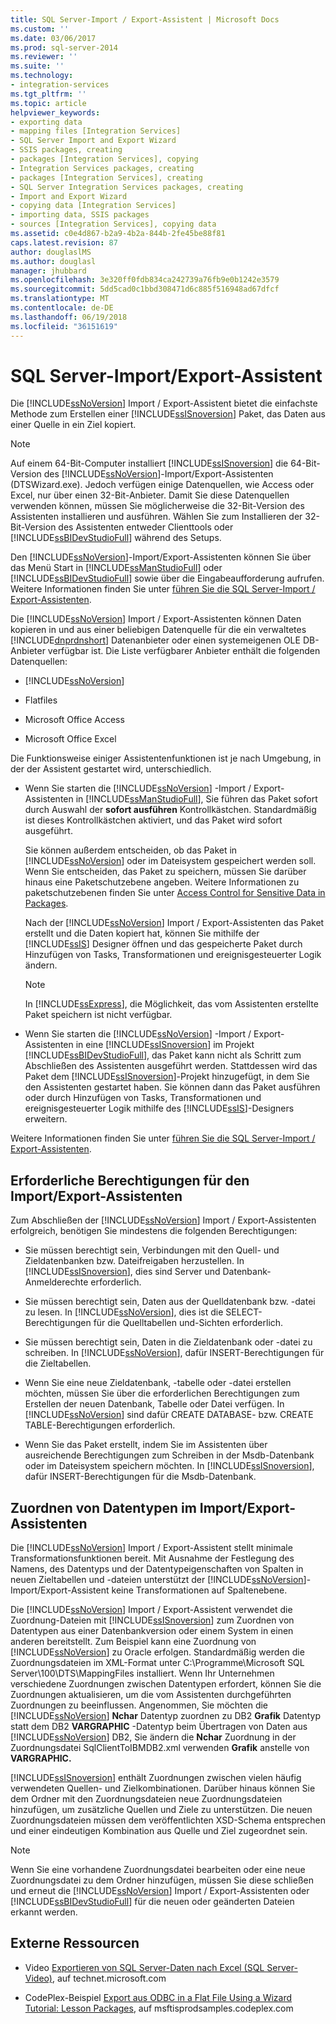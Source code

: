 ```yaml
---
title: SQL Server-Import / Export-Assistent | Microsoft Docs
ms.custom: ''
ms.date: 03/06/2017
ms.prod: sql-server-2014
ms.reviewer: ''
ms.suite: ''
ms.technology:
- integration-services
ms.tgt_pltfrm: ''
ms.topic: article
helpviewer_keywords:
- exporting data
- mapping files [Integration Services]
- SQL Server Import and Export Wizard
- SSIS packages, creating
- packages [Integration Services], copying
- Integration Services packages, creating
- packages [Integration Services], creating
- SQL Server Integration Services packages, creating
- Import and Export Wizard
- copying data [Integration Services]
- importing data, SSIS packages
- sources [Integration Services], copying data
ms.assetid: c0e4d867-b2a9-4b2a-844b-2fe45be88f81
caps.latest.revision: 87
author: douglaslMS
ms.author: douglasl
manager: jhubbard
ms.openlocfilehash: 3e320ff0fdb834ca242739a76fb9e0b1242e3579
ms.sourcegitcommit: 5dd5cad0c1bbd308471d6c885f516948ad67dfcf
ms.translationtype: MT
ms.contentlocale: de-DE
ms.lasthandoff: 06/19/2018
ms.locfileid: "36151619"
---
```

# <a name="sql-server-import-and-export-wizard"></a>SQL Server-Import/Export-Assistent
  Die [!INCLUDE[ssNoVersion](../../includes/ssnoversion-md.md)] Import / Export-Assistent bietet die einfachste Methode zum Erstellen einer [!INCLUDE[ssISnoversion](../../includes/ssisnoversion-md.md)] Paket, das Daten aus einer Quelle in ein Ziel kopiert.  
  
> [!NOTE]  
>  Auf einem 64-Bit-Computer installiert [!INCLUDE[ssISnoversion](../../includes/ssisnoversion-md.md)] die 64-Bit-Version des [!INCLUDE[ssNoVersion](../../includes/ssnoversion-md.md)]-Import/Export-Assistenten (DTSWizard.exe). Jedoch verfügen einige Datenquellen, wie Access oder Excel, nur über einen 32-Bit-Anbieter. Damit Sie diese Datenquellen verwenden können, müssen Sie möglicherweise die 32-Bit-Version des Assistenten installieren und ausführen. Wählen Sie zum Installieren der 32-Bit-Version des Assistenten entweder Clienttools oder [!INCLUDE[ssBIDevStudioFull](../../includes/ssbidevstudiofull-md.md)] während des Setups.  
  
 Den [!INCLUDE[ssNoVersion](../../includes/ssnoversion-md.md)]-Import/Export-Assistenten können Sie über das Menü Start in [!INCLUDE[ssManStudioFull](../../includes/ssmanstudiofull-md.md)] oder [!INCLUDE[ssBIDevStudioFull](../../includes/ssbidevstudiofull-md.md)] sowie über die Eingabeaufforderung aufrufen. Weitere Informationen finden Sie unter [führen Sie die SQL Server-Import / Export-Assistenten](start-the-sql-server-import-and-export-wizard.md).  
  
 Die [!INCLUDE[ssNoVersion](../../includes/ssnoversion-md.md)] Import / Export-Assistenten können Daten kopieren in und aus einer beliebigen Datenquelle für die ein verwaltetes [!INCLUDE[dnprdnshort](../../includes/dnprdnshort-md.md)] Datenanbieter oder einen systemeigenen OLE DB-Anbieter verfügbar ist. Die Liste verfügbarer Anbieter enthält die folgenden Datenquellen:  
  
-   [!INCLUDE[ssNoVersion](../../includes/ssnoversion-md.md)]  
  
-   Flatfiles  
  
-   Microsoft Office Access  
  
-   Microsoft Office Excel  
  
 Die Funktionsweise einiger Assistentenfunktionen ist je nach Umgebung, in der der Assistent gestartet wird, unterschiedlich.  
  
-   Wenn Sie starten die [!INCLUDE[ssNoVersion](../../includes/ssnoversion-md.md)] -Import / Export-Assistenten in [!INCLUDE[ssManStudioFull](../../includes/ssmanstudiofull-md.md)], Sie führen das Paket sofort durch Auswahl der **sofort ausführen** Kontrollkästchen. Standardmäßig ist dieses Kontrollkästchen aktiviert, und das Paket wird sofort ausgeführt.  
  
     Sie können außerdem entscheiden, ob das Paket in [!INCLUDE[ssNoVersion](../../includes/ssnoversion-md.md)] oder im Dateisystem gespeichert werden soll. Wenn Sie entscheiden, das Paket zu speichern, müssen Sie darüber hinaus eine Paketschutzebene angeben. Weitere Informationen zu paketschutzebenen finden Sie unter [Access Control for Sensitive Data in Packages](../security/access-control-for-sensitive-data-in-packages.md).  
  
     Nach der [!INCLUDE[ssNoVersion](../../includes/ssnoversion-md.md)] Import / Export-Assistenten das Paket erstellt und die Daten kopiert hat, können Sie mithilfe der [!INCLUDE[ssIS](../../includes/ssis-md.md)] Designer öffnen und das gespeicherte Paket durch Hinzufügen von Tasks, Transformationen und ereignisgesteuerter Logik ändern.  
  
    > [!NOTE]  
    >  In [!INCLUDE[ssExpress](../../includes/ssexpress-md.md)], die Möglichkeit, das vom Assistenten erstellte Paket speichern ist nicht verfügbar.  
  
-   Wenn Sie starten die [!INCLUDE[ssNoVersion](../../includes/ssnoversion-md.md)] -Import / Export-Assistenten in eine [!INCLUDE[ssISnoversion](../../includes/ssisnoversion-md.md)] im Projekt [!INCLUDE[ssBIDevStudioFull](../../includes/ssbidevstudiofull-md.md)], das Paket kann nicht als Schritt zum Abschließen des Assistenten ausgeführt werden. Stattdessen wird das Paket dem [!INCLUDE[ssISnoversion](../../includes/ssisnoversion-md.md)]-Projekt hinzugefügt, in dem Sie den Assistenten gestartet haben. Sie können dann das Paket ausführen oder durch Hinzufügen von Tasks, Transformationen und ereignisgesteuerter Logik mithilfe des [!INCLUDE[ssIS](../../includes/ssis-md.md)]-Designers erweitern.  
  
 Weitere Informationen finden Sie unter [führen Sie die SQL Server-Import / Export-Assistenten](start-the-sql-server-import-and-export-wizard.md).  
  
## <a name="permissions-required-by-the-import-and-export-wizard"></a>Erforderliche Berechtigungen für den Import/Export-Assistenten  
 Zum Abschließen der [!INCLUDE[ssNoVersion](../../includes/ssnoversion-md.md)] Import / Export-Assistenten erfolgreich, benötigen Sie mindestens die folgenden Berechtigungen:  
  
-   Sie müssen berechtigt sein, Verbindungen mit den Quell- und Zieldatenbanken bzw. Dateifreigaben herzustellen. In [!INCLUDE[ssISnoversion](../../includes/ssisnoversion-md.md)], dies sind Server und Datenbank-Anmelderechte erforderlich.  
  
-   Sie müssen berechtigt sein, Daten aus der Quelldatenbank bzw. -datei zu lesen. In [!INCLUDE[ssNoVersion](../../includes/ssnoversion-md.md)], dies ist die SELECT-Berechtigungen für die Quelltabellen und-Sichten erforderlich.  
  
-   Sie müssen berechtigt sein, Daten in die Zieldatenbank oder -datei zu schreiben. In [!INCLUDE[ssNoVersion](../../includes/ssnoversion-md.md)], dafür INSERT-Berechtigungen für die Zieltabellen.  
  
-   Wenn Sie eine neue Zieldatenbank, -tabelle oder -datei erstellen möchten, müssen Sie über die erforderlichen Berechtigungen zum Erstellen der neuen Datenbank, Tabelle oder Datei verfügen. In [!INCLUDE[ssNoVersion](../../includes/ssnoversion-md.md)] sind dafür CREATE DATABASE- bzw. CREATE TABLE-Berechtigungen erforderlich.  
  
-   Wenn Sie das Paket erstellt, indem Sie im Assistenten über ausreichende Berechtigungen zum Schreiben in der Msdb-Datenbank oder im Dateisystem speichern möchten. In [!INCLUDE[ssISnoversion](../../includes/ssisnoversion-md.md)], dafür INSERT-Berechtigungen für die Msdb-Datenbank.  
  
## <a name="mapping-data-types-in-the-import-and-export-wizard"></a>Zuordnen von Datentypen im Import/Export-Assistenten  
 Die [!INCLUDE[ssNoVersion](../../includes/ssnoversion-md.md)] Import / Export-Assistent stellt minimale Transformationsfunktionen bereit. Mit Ausnahme der Festlegung des Namens, des Datentyps und der Datentypeigenschaften von Spalten in neuen Zieltabellen und -dateien unterstützt der [!INCLUDE[ssNoVersion](../../includes/ssnoversion-md.md)]-Import/Export-Assistent keine Transformationen auf Spaltenebene.  
  
 Die [!INCLUDE[ssNoVersion](../../includes/ssnoversion-md.md)] Import / Export-Assistent verwendet die Zuordnung-Dateien mit [!INCLUDE[ssISnoversion](../../includes/ssisnoversion-md.md)] zum Zuordnen von Datentypen aus einer Datenbankversion oder einem System in einen anderen bereitstellt. Zum Beispiel kann eine Zuordnung von [!INCLUDE[ssNoVersion](../../includes/ssnoversion-md.md)] zu Oracle erfolgen. Standardmäßig werden die Zuordnungsdateien im XML-Format unter C:\Programme\Microsoft SQL Server\100\DTS\MappingFiles installiert. Wenn Ihr Unternehmen verschiedene Zuordnungen zwischen Datentypen erfordert, können Sie die Zuordnungen aktualisieren, um die vom Assistenten durchgeführten Zuordnungen zu beeinflussen. Angenommen, Sie möchten die [!INCLUDE[ssNoVersion](../../includes/ssnoversion-md.md)] **Nchar** Datentyp zuordnen zu DB2 **Grafik** Datentyp statt dem DB2 **VARGRAPHIC** -Datentyp beim Übertragen von Daten aus [!INCLUDE[ssNoVersion](../../includes/ssnoversion-md.md)] DB2, Sie ändern die **Nchar** Zuordnung in der Zuordnungsdatei SqlClientToIBMDB2.xml verwenden **Grafik** anstelle von **VARGRAPHIC.**  
  
 [!INCLUDE[ssISnoversion](../../includes/ssisnoversion-md.md)] enthält Zuordnungen zwischen vielen häufig verwendeten Quellen- und Zielkombinationen. Darüber hinaus können Sie dem Ordner mit den Zuordnungsdateien neue Zuordnungsdateien hinzufügen, um zusätzliche Quellen und Ziele zu unterstützen. Die neuen Zuordnungsdateien müssen dem veröffentlichten XSD-Schema entsprechen und einer eindeutigen Kombination aus Quelle und Ziel zugeordnet sein.  
  
> [!NOTE]  
>  Wenn Sie eine vorhandene Zuordnungsdatei bearbeiten oder eine neue Zuordnungsdatei zu dem Ordner hinzufügen, müssen Sie diese schließen und erneut die [!INCLUDE[ssNoVersion](../../includes/ssnoversion-md.md)] Import / Export-Assistenten oder [!INCLUDE[ssBIDevStudioFull](../../includes/ssbidevstudiofull-md.md)] für die neuen oder geänderten Dateien erkannt werden.  
  
## <a name="external-resources"></a>Externe Ressourcen  
  
-   Video [Exportieren von SQL Server-Daten nach Excel (SQL Server-Video)](http://go.microsoft.com/fwlink/?LinkID=200975), auf technet.microsoft.com  
  
-   CodePlex-Beispiel [Export aus ODBC in a Flat File Using a Wizard Tutorial: Lesson Packages](http://go.microsoft.com/fwlink/?LinkId=217657), auf msftisprodsamples.codeplex.com  
  
  